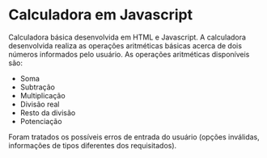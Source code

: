 # Calculadora em Javascript

Calculadora básica desenvolvida em HTML e Javascript. A calculadora desenvolvida realiza as operações aritméticas básicas acerca de dois números informados pelo usuário.
As operações aritméticas disponíveis são:

* Soma
* Subtração
* Multiplicação
* Divisão real
* Resto da divisão
* Potenciação

Foram tratados os possíveis erros de entrada do usuário (opções inválidas, informações de tipos diferentes dos requisitados).
